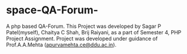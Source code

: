 # space-QA-Forum-
A php based QA-Forum.
This Project was developed by Sagar P Patel(myself), Chaitya C Shah, Brij Raiyani, as a part of Semester 4, PHP Project Assignment.
Project was developed under guidance of Prof.A.A.Mehta (apurvamehta.ce@ddu.ac.in).
